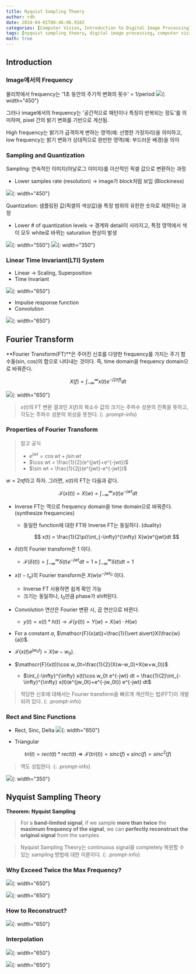 ```yaml
---
title: Nyquist Sampling Theory
author: rdh
date: 2024-04-01T06:46:06.918Z
categories: [Computer Vision, Introduction to Digital Image Processing]
tags: [nyquist sampling theory, digital image processing, computer vision]
math: true
---
```


## Introduction
### Image에서의 Frequency
물리학에서 frequency는 '1초 동안의 주기적 변화의 횟수' = 1/period
![](/assets/img/nyquist-sampling-theory-04.png){: width="450"}

그러나 image에서의 frequency는 '공간적으로 패턴이나 특징이 반복되는 정도'를 의미하며, pixel 간의 밝기 변화를 기반으로 계산됨.

High frequency는 밝기가 급격하게 변하는 영역(예: 선명한 가장자리)을 의미하고, low frequency는 밝기 변화가 상대적으로 완만한 영역(예: 부드러운 배경)을 의미

### Sampling and Quantization
Sampling: 연속적인 이미지(아날로그 이미지)를 이산적인 픽셀 값으로 변환하는 과정
  * Lower samples rate (resolution) → image가 block처럼 보임 (Blockiness)

![](/assets/img/nyquist-sampling-theory-05.png){: width="450"}

Quantization: 샘플링된 값(픽셀의 색상값)을 특정 범위의 유한한 숫자로 제한하는 과정
  * Lower # of quantization levels → 경계와 detail이 사라지고, 특정 영역에서 색이 모두 white로 바뀌는 saturation 현상이 발생

![](/assets/img/nyquist-sampling-theory-06.png){: width="550"}
![](/assets/img/nyquist-sampling-theory-07.png){: width="350"}

### Linear Time Invariant(LTI) System
* Linear -> Scaling, Superposition
* Time Invariant

![](/assets/img/nyquist-sampling-theory-01.png){: width="650"}

* Impulse response function
* Convolution

![](/assets/img/nyquist-sampling-theory-02.png){: width="650"}

##  Fourier Transform
**Fourier Transform(FT)**은 주어진 신호를 다양한 frequency를 가지는 주기 함수들(sin, cos)의 합으로 나타내는 것이다.
즉, time domain을 frequency domain으로 바꿔준다. 

$$
X(f) = \int_{-\infty}^{\infty} x(t) e^{-j 2\pi ft} dt
$$

![](/assets/img/nyquist-sampling-theory-03.png){: width="650"}

> $x(t)$의 FT 변환 결과인 $X(f)$의 복소수 값의 크기는 주파수 성분의 진폭을 뜻하고, 각도는 주파수 성분의 위상을 뜻한다.
{: .prompt-info}

### Properties of Fourier Transform
> 참고 공식
> * $e^{jwt} = \cos wt + j \sin wt$
> * $\cos wt = \frac{1}{2}(e^{jwt}+e^{-jwt})$
> * $\sin wt = \frac{1}{2j}(e^{jwt}-e^{-jwt})$

$w=2\pi f$라고 하자. 그러면, $x(t)$의 FT는 다음과 같다.

$$
\mathscr{F}(x(t)) = X(w) = \int_{-\infty}^{\infty} x(t) e^{-jwt} dt
$$

* Inverse FT는 역으로 frequency domain을 time domain으로 바꿔준다. (synthesize frequencies)
  * 동일한 function에 대한 FT와 Inverse FT는 동일하다. (duality)
  
    $$
    x(t) = \frac{1}{2\pi}\int_{-\infty}^{\infty} X(w)e^{jwt}dt
    $$


* $\delta(t)$의 Fourier transform은 1 이다.
  * $\mathscr{F}(\delta(t)) = \int_{-\infty}^{\infty} \delta(t) e^{-jwt} dt = 1\times\int_{-\infty}^{\infty} \delta(t) dt= 1$


* $x(t-t_o)$의 Fourier transform은 $X(w)e^{-jwt_0}$ 이다.
  * Inverse FT 사용하면 쉽게 확인 가능
  * 크기는 동일하나, $t_0$만큼 phase가 shift된다.


* Convolution 연산은 Fourier 변환 시, 곱 연산으로 바뀐다.
  * $y(t)=x(t)*h(t) \rightarrow \mathscr{F}(y(t))=Y(w)=X(w)\cdot H(w)$


* For a constant $a$, $\mathscr{F}(x(at))=\frac{1}{\vert a\vert}X(\frac{w}{a})$.


* $\mathscr{F}(x(t)e^{jw_0t})=X(w-w_0)$.


* $\mathscr{F}(x(t))\cos w_0t=\frac{1}{2}(X(w-w_0)+X(w+w_0))$
  * $\int_{-\infty}^{\infty} x(t)\cos w_0t e^{-jwt} dt = \frac{1}{2}\int_{-\infty}^{\infty} x(t)(e^{jw_0t}+e^{-jw_0t}) e^{-jwt} dt$


> 적당한 신호에 대해서는 Fourier transform을 빠르게 계산하는 법(FFT)이 개발되어 있다. 
{: .prompt-info}

### Rect and Sinc Functions
* Rect, Sinc, Delta
![](/assets/img/nyquist-sampling-theory-08.png){: width="650"}

* Triangular

$$
tri(t) = rect(t)*rect(t) \Rightarrow \mathscr{F}(tri(t)) = sinc(f)\times sinc(f) = sinc^2(f)
$$

> 역도 성립한다.
{: .prompt-info}

![](/assets/img/nyquist-sampling-theory-09.png){: width="350"}

## Nyquist Sampling Theory
**Theorem: Nyquist Sampling**
> For a **band-limited signal**,
> if we sample **more than twice** the **maximum frequency of the signal**,
> we can **perfectly reconstruct the original signal** from the samples.

> Nyquist Sampling Theory는 continuous signal을 completely 복원할 수 있는 sampling 방법에 대한 이론이다.
{: .prompt-info}

### Why Exceed Twice the Max Frequency?
![](/assets/img/nyquist-sampling-theory-10.png){: width="650"}

![](/assets/img/nyquist-sampling-theory-11.png){: width="650"}

### How to Reconstruct?
![](/assets/img/nyquist-sampling-theory-12.png){: width="650"}

### Interpolation
![](/assets/img/nyquist-sampling-theory-13.png){: width="650"}

![](/assets/img/nyquist-sampling-theory-14.png){: width="650"}
